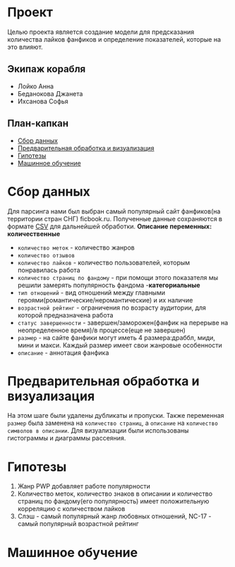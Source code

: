 # Проект
Целью проекта является создание модели для предсказания количества лайков фанфиков и определение показателей, которые на это влияют. 
## Экипаж корабля
- Лойко Анна
- Беданокова Джанета
- Ихсанова Софья
## План-капкан
- [Сбор данных](#Сбор_данных)
- [Предварительная обработка и визуализация](#Предварительная_обработка_и_визуализация)
- [Гипотезы](#Гипотезы)
- [Машинное обучение](#Машинное_обучение)
# Сбор данных
Для парсинга нами был выбран самый популярный сайт фанфиков(на территории стран СНГ) ficbook.ru. 
Полученные данные сохраняются в формате [CSV](ficbook/ficbook.csv) для дальнейшей обработки.
**Описание переменных:**
**количественные**
- `количество меток` - количество жанров
- `количество отзывов`
- `количество лайков` - количество пользователей, которым понравилась работа
- `количество страниц по фандому` - при помощи этого показателя мы решили замерять популярность фандома
-**категориальные**
- `тип отношений` - вид отношений между главными героями(романтические/неромантические) и их наличие
- `возрастной рейтинг` - ограничения по возрасту аудитории, для которой предназначена работа
- `статус завершенности` - завершен/заморожен(фанфик на перерыве на неопределенное время)/в процессе(еще не завершен)
- `размер` - на сайте фанфики могут иметь 4 размера:драббл, миди, мини и макси. Каждый размер имеет свои жанровые особенности
- `описание` - аннотация фанфика
# Предварительная обработка и визуализация
На этом шаге были удалены дубликаты и пропуски. Также переменная `размер` была заменена на `количество страниц`, а  `описание` на `количество символов в описании`. 
Для визуализации были использованы гистограммы и диаграммы рассеяния.
# Гипотезы
1. Жанр PWP добавляет работе популярности
2. Количество меток, количество знаков в описании и количество страниц по фандому(его популярность) имеет положительную корреляцию с количеством лайков
3. Слэш - самый популярный жанр любовных отношений, NC-17 - самый популярный возрастной рейтинг
# Машинное обучение
